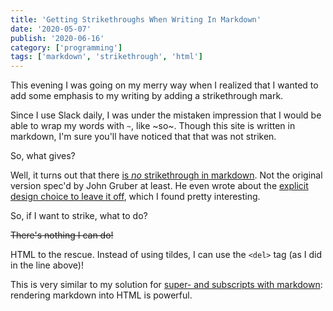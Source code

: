 ```yaml
---
title: 'Getting Strikethroughs When Writing In Markdown'
date: '2020-05-07'
publish: '2020-06-16'
category: ['programming']
tags: ['markdown', 'strikethrough', 'html']
---
```


This evening I was going on my merry way when I realized that I wanted to add some emphasis to my writing by adding a strikethrough mark.

Since I use Slack daily, I was under the mistaken impression that I would be able to wrap my words with `~`, like ~so~. Though this site is written in markdown, I'm sure you'll have noticed that that was not striken.

So, what gives?

Well, it turns out that there [is _no_ strikethrough in markdown](https://daringfireball.net/projects/markdown/syntax). Not the original version spec'd by John Gruber at least. He even wrote about the [explicit design choice to leave it off](https://daringfireball.net/linked/2015/11/05/markdown-strikethrough-slack), which I found pretty interesting.

So, if I want to strike, what to do?

<del>There's nothing I can do!</del>

HTML to the rescue. Instead of using tildes, I can use the `<del>` tag (as I did in the line above)!

This is very similar to my solution for [super- and subscripts with markdown](markdown-superscript-subscript): rendering markdown into HTML is powerful.
